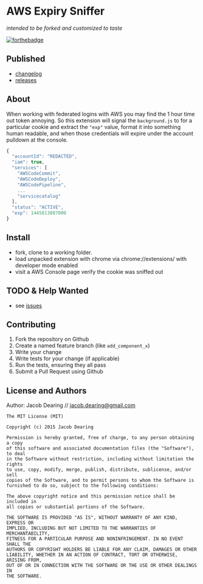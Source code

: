 AWS Expiry Sniffer
============

*intended to be forked and customized to taste*

[![forthebadge](http://forthebadge.com/images/badges/for-sharks.svg)](http://forthebadge.com)

Published
---------
- [changelog]
- [releases]

About
---------
When working with federated logins with AWS you may find the 1 hour time out token annoying. So this extension will signal the `background.js` to for a particular cookie and extract the `"exp"` value, format it into something human readable, and when those credentials will expire under the account pulldown at the console.

```javascript
{
  "accountId": "REDACTED",
  "iam": true,
  "services": [
    "AWSCodeCommit",
    "AWSCodeDeploy",
    "AWSCodePipeline",
    ...
    "servicecatalog"
  ],
  "status": "ACTIVE",
  "exp": 1445813887000
}
```

Install
---------
- fork, clone to a working folder.
- load unpacked extension with chrome via chrome://extensions/ with developer mode enabled
- visit a AWS Console page verify the cookie was sniffed out

TODO & Help Wanted
------------
 - see [issues]

Contributing
------------
1. Fork the repository on Github
2. Create a named feature branch (like `add_component_x`)
3. Write your change
4. Write tests for your change (if applicable)
5. Run the tests, ensuring they all pass
6. Submit a Pull Request using Github

License and Authors
-------------------
Author: Jacob Dearing // jacob.dearing@gmail.com

```
The MIT License (MIT)

Copyright (c) 2015 Jacob Dearing

Permission is hereby granted, free of charge, to any person obtaining a copy
of this software and associated documentation files (the "Software"), to deal
in the Software without restriction, including without limitation the rights
to use, copy, modify, merge, publish, distribute, sublicense, and/or sell
copies of the Software, and to permit persons to whom the Software is
furnished to do so, subject to the following conditions:

The above copyright notice and this permission notice shall be included in
all copies or substantial portions of the Software.

THE SOFTWARE IS PROVIDED "AS IS", WITHOUT WARRANTY OF ANY KIND, EXPRESS OR
IMPLIED, INCLUDING BUT NOT LIMITED TO THE WARRANTIES OF MERCHANTABILITY,
FITNESS FOR A PARTICULAR PURPOSE AND NONINFRINGEMENT. IN NO EVENT SHALL THE
AUTHORS OR COPYRIGHT HOLDERS BE LIABLE FOR ANY CLAIM, DAMAGES OR OTHER
LIABILITY, WHETHER IN AN ACTION OF CONTRACT, TORT OR OTHERWISE, ARISING FROM,
OUT OF OR IN CONNECTION WITH THE SOFTWARE OR THE USE OR OTHER DEALINGS IN
THE SOFTWARE.
```

[changelog]: https://github.com/dearing/aws-sniffer/blob/master/CHANGELOG.md
[issues]: https://github.com/dearing/aws-sniffer/issues
[releases]: https://github.com/dearing/aws-sniffer/releases
